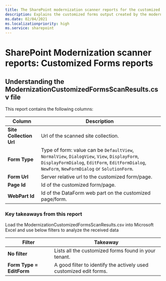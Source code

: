 ```yaml
---
title: The SharePoint modernization scanner reports for the customized forms scanner mode
description: Explains the customized forms output created by the modernization scanner
ms.date: 02/04/2021
ms.localizationpriority: high
ms.service: sharepoint
---
```


# SharePoint Modernization scanner reports: Customized Forms reports

## Understanding the ModernizationCustomizedFormsScanResults.csv file

This report contains the following columns:

Column | Description
---------|----------
**Site Collection Url** | Url of the scanned site collection.
**Form Type** | Type of form: value can be `DefaultView`, `NormalView`, `DialogView`, `View`, `DisplayForm`, `DisplayFormDialog`, `EditForm`, `EditFormDialog`, `NewForm`, `NewFormDialog` or `SolutionForm`.
**Form Url** | Server relative url to the customized form/page.
**Page Id** | Id of the customized form/page.
**WebPart Id** | Id of the DataForm web part on the customized page/form.

### Key takeaways from this report ###

Load the ModernizationCustomizedFormsScanResults.csv into Microsoft Excel and use below filters to analyze the received data

Filter | Takeaway
---------|----------
**No filter** | Lists all the customized forms found in your tenant.
**Form Type = EditForm** | A good filter to identify the actively used customized edit forms.
